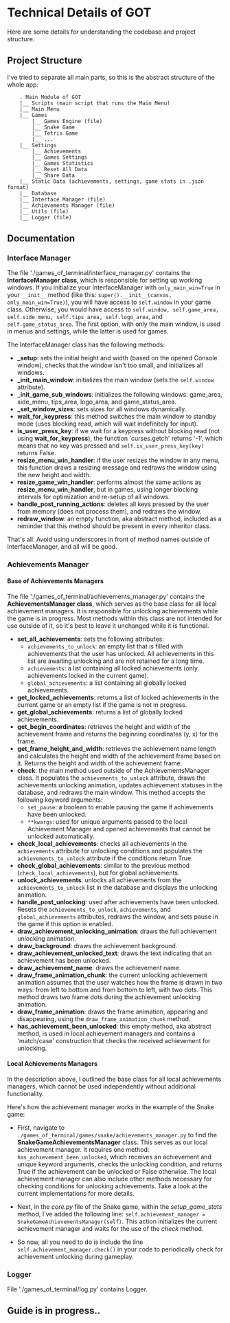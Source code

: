 # Technical Details of GOT
Here are some details for understanding the codebase and project structure.

## Project Structure
I've tried to separate all main parts, so this is the abstract structure of the whole app:

```plaintext
    . Main Module of GOT
    |__ Scripts (main script that runs the Main Menu)
    |__ Main Menu
    |__ Games
        |__ Games Engine (file)
        |__ Snake Game
        |__ Tetris Game
        |__ ...
    |__ Settings
        |__ Achievements
        |__ Games Settings
        |__ Games Statistics
        |__ Reset All Data
        |__ Share Data
    |__ Static Data (achievements, settings, game stats in .json format)
    |__ Database
    |__ Interface Manager (file)
    |__ Achievements Manager (file)
    |__ Utils (file)
    |__ Logger (file)
```

## Documentation
### Interface Manager

The file './games_of_terminal/interface_manager.py' contains the **InterfaceManager class**, which is responsible for 
setting up working windows. If you initialize your InterfaceManager with `only_main_win=True` in your `__init__` method 
(like this: `super().__init__(canvas, only_main_win=True)`), you will have access to `self.window` in your game class. 
Otherwise, you would have access to `self.window, self.game_area, self.side_menu, self.tips_area, self.logo_area`, 
and `self.game_status_area`. The first option, with only the main window, is used in menus and settings, 
while the latter is used for games.
  
The InterfaceManager class has the following methods:

- **\_setup**: sets the initial height and width (based on the opened Console window), checks that the window isn't 
    too small, and initializes all windows.
- **\_init_main_window**: initializes the main window (sets the `self.window` attribute).
- **\_init_game_sub_windows**: initializes the following windows: game_area, side_menu, tips_area, logo_area, and game_status_area.
- **\_set_window_sizes**: sets sizes for all windows dynamically.
- **wait_for_keypress**: this method switches the main window to standby mode (uses blocking read, which will wait indefinitely for input).
- **is_user_press_key**: if we wait for a keypress without blocking read (not using **wait_for_keypress**), 
    the function 'curses.getch' returns '-1', which means that no key was pressed and `self.is_user_press_key(key)` returns False.
- **resize_menu_win_handler**: if the user resizes the window in any menu, this function draws a resizing message and 
    redraws the window using the new height and width.
- **resize_game_win_handler**: performs almost the same actions as **resize_menu_win_handler**, but in games, 
    using longer blocking intervals for optimization and re-setup of all windows.
- **handle_post_running_actions**: deletes all keys pressed by the user from memory (does not process them), and redraws the window.
- **redraw_window**: an empty function, aka abstract method, included as a reminder that this method should be 
    present in every inheritor class.

That's all. Avoid using underscores in front of method names outside of InterfaceManager, and all will be good.


### Achievements Manager

#### Base of Achievements Managers

The file './games_of_terminal/achievements_manager.py' contains the **AchievementsManager class**, 
which serves as the base class for all local achievement managers. It is responsible for unlocking achievements while 
the game is in progress. Most methods within this class are not intended for use outside of it, 
so it's best to leave it unchanged while it is functional.

- **set_all_achievements**: sets the following attributes:
    - `achievements_to_unlock`: an empty list that is filled with achievements that the user has unlocked. 
       All achievements in this list are awaiting unlocking and are not retained for a long time.
    - `achievements`: a list containing all locked achievements (only achievements locked in the current game).
    - `global_achievements`: a list containing all globally locked achievements.
- **get_locked_achievements**: returns a list of locked achievements in the current game or an empty list if the game is not in progress.
- **get_global_achievements**: returns a list of globally locked achievements.
- **get_begin_coordinates**: retrieves the height and width of the achievement frame and returns the beginning 
    coordinates (y, x) for the frame.
- **get_frame_height_and_width**: retrieves the achievement name length and calculates the height and width of the 
    achievement frame based on it. Returns the height and width of the achievement frame.
- **check**: the main method used outside of the AchievementsManager class. It populates the `achievements_to_unlock` 
    attribute, draws the achievements unlocking animation, updates achievement statuses in the database, 
    and redraws the main window. This method accepts the following keyword arguments:
    - `set_pause`: a boolean to enable pausing the game if achievements have been unlocked.
    - `**kwargs`: used for unique arguments passed to the local Achievement Manager and opened achievements that 
       cannot be unlocked automatically.
- **check_local_achievements**: checks all achievements in the `achievements` attribute for unlocking conditions and 
    populates the `achievements_to_unlock` attribute if the conditions return True.
- **check_global_achievements**: similar to the previous method (`check_local_achievements`), but for global achievements.
- **unlock_achievements**: unlocks all achievements from the `achievements_to_unlock` list in the database and 
    displays the unlocking animation.
- **handle_post_unlocking**: used after achievements have been unlocked. Resets the `achievements_to_unlock`, 
    `achievements`, and `global_achievements` attributes, redraws the window, and sets pause in the game if this option is enabled.
- **draw_achievement_unlocking_animation**: draws the full achievement unlocking animation.
- **draw_background**: draws the achievement background.
- **draw_achievement_unlocked_text**: draws the text indicating that an achievement has been unlocked.
- **draw_achievement_name**: draws the achievement name.
- **draw_frame_animation_chunk**: the current unlocking achievement animation assumes that the user watches how 
    the frame is drawn in two ways: from left to bottom and from bottom to left, with two dots. 
    This method draws two frame dots during the achievement unlocking animation.
- **draw_frame_animation**: draws the frame animation, appearing and disappearing, using the `draw_frame_animation_chunk` method.
- **has_achievement_been_unlocked**: this empty method, aka abstract method, is used in local achievement managers and 
    contains a 'match/case' construction that checks the received achievement for unlocking. 



#### Local Achievements Managers

In the description above, I outlined the base class for all local achievements managers, which cannot be used 
independently without additional functionality.

Here's how the achievement manager works in the example of the Snake game:

- First, navigate to `./games_of_terminal/games/snake/achievements_manager.py` to find the **SnakeGameAchievementsManager** class. 
  This serves as our local achievement manager. It requires one method: `has_achievement_been_unlocked`, 
  which receives an achievement and unique keyword arguments, checks the unlocking condition, and returns True if 
  the achievement can be unlocked or False otherwise. The local achievement manager can also include other methods 
  necessary for checking conditions for unlocking achievements. Take a look at the current implementations for more details.

- Next, in the *core.py* file of the Snake game, within the *setup_game_stats* method, I've added the following line: 
  `self.achievement_manager = SnakeGameAchievementsManager(self)`. This action initializes the current achievement manager 
  and waits for the use of the *check* method.

- So now, all you need to do is include the line `self.achievement_manager.check()` in your code to periodically check 
  for achievement unlocking during gameplay.



### Logger

File './games_of_terminal/log.py' contains Logger.


## **Guide is in progress..**
